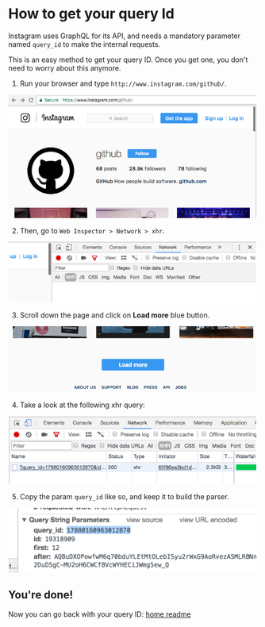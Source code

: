 # How to get your query Id
Instagram uses GraphQL for its API, and needs a mandatory parameter named 
`query_id` to make the internal requests.

This is an easy method to get your query ID. Once you get one, you don't need 
to worry about this anymore.

1. Run your browser and type `http://www.instagram.com/github/`.
<img src="img/github-page.png" alt="Instagram Github page" width="500">

2. Then, go to `Web Inspector > Network > xhr`.
<img src="img/web-inspector.png" alt="Chrome web inspector" width="500">

3. Scroll down the page and click on **Load more** blue button.
<img src="img/load-more.png" alt="Instagram load more" width="500">

4. Take a look at the following xhr query:
<img src="img/xhr-queries.png" alt="Instagram xhr queries" width="500">

5. Copy the param `query_id` like so, and keep it to build the parser.
<img src="img/query-id.png" alt="Instagram xhr queries" width="500">

## You're done!
Now you can go back with your query ID: [home readme](../README.md)